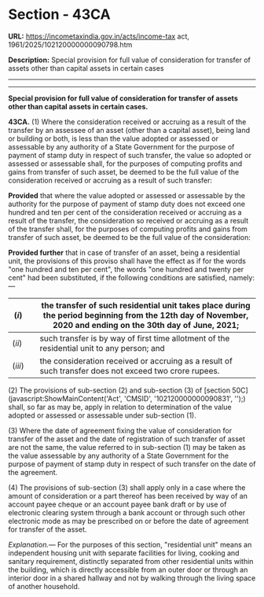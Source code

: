 # Section - 43CA

**URL:** https://incometaxindia.gov.in/acts/income-tax act, 1961/2025/102120000000090798.htm

**Description:** Special provision for full value of consideration for transfer of assets other than capital assets in certain cases

---

****

**Special provision for full value of consideration for transfer of assets other than capital assets in certain cases.**

**43CA.** (1) Where the consideration received or accruing as a result of the transfer by an assessee of an asset (other than a capital asset), being land or building or both, is less than the value adopted or assessed or assessable by any authority of a State Government for the purpose of payment of stamp duty in respect of such transfer, the value so adopted or assessed or assessable shall, for the purposes of computing profits and gains from transfer of such asset, be deemed to be the full value of the consideration received or accruing as a result of such transfer:

**Provided** that where the value adopted or assessed or assessable by the authority for the purpose of payment of stamp duty does not exceed one hundred and ten per cent of the consideration received or accruing as a result of the transfer, the consideration so received or accruing as a result of the transfer shall, for the purposes of computing profits and gains from transfer of such asset, be deemed to be the full value of the consideration:

**Provided further** that in case of transfer of an asset, being a residential unit, the provisions of this proviso shall have the effect as if for the words "one hundred and ten per cent", the words "one hundred and twenty per cent" had been substituted, if the following conditions are satisfied, namely:—

(_i_)|  |  the transfer of such residential unit takes place during the period beginning from the 12th day of November, 2020 and ending on the 30th day of June, 2021;  
---|---|---  
(_ii_)|  |  such transfer is by way of first time allotment of the residential unit to any person; and  
(_iii_)|  |  the consideration received or accruing as a result of such transfer does not exceed two crore rupees.  
  
(2) The provisions of sub-section (2) and sub-section (3) of [section 50C](javascript:ShowMainContent\('Act', 'CMSID', '102120000000090831', ''\);) shall, so far as may be, apply in relation to determination of the value adopted or assessed or assessable under sub-section (1).

(3) Where the date of agreement fixing the value of consideration for transfer of the asset and the date of registration of such transfer of asset are not the same, the value referred to in sub-section (1) may be taken as the value assessable by any authority of a State Government for the purpose of payment of stamp duty in respect of such transfer on the date of the agreement.

(4) The provisions of sub-section (3) shall apply only in a case where the amount of consideration or a part thereof has been received by way of an account payee cheque or an account payee bank draft or by use of electronic clearing system through a bank account or through such other electronic mode as may be prescribed on or before the date of agreement for transfer of the asset.

_Explanation.—_ For the purposes of this section, "residential unit" means an independent housing unit with separate facilities for living, cooking and sanitary requirement, distinctly separated from other residential units within the building, which is directly accessible from an outer door or through an interior door in a shared hallway and not by walking through the living space of another household.